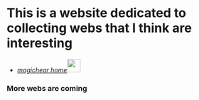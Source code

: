 # This is a website dedicated to collecting webs that I think are interesting

- <em><a href="https://magichear.github.io/interesting/firework/">magichear home</a><img src="https://media.giphy.com/media/WUlplcMpOCEmTGBtBW/giphy.gif" width="30"></em>

### More webs are coming

